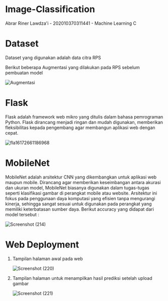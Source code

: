 # Image-Classification

Abrar Riner Lawdza'i - 202010370311441 - Machine Learning C

# Dataset
Dataset yang digunakan adalah data citra RPS

Berikut beberapa Augmentasi yang dilakukan pada RPS sebelum pembuatan model

![Augmentasi](https://github.com/aaarell/Image-Classification/assets/143507800/4adac0db-a4b9-4e0b-ab55-e68ecfbd2339)

# Flask
Flask adalah framework web mikro yang ditulis dalam bahasa pemrograman Python. Flask dirancang menjadi ringan dan mudah digunakan, memberikan fleksibilitas kepada pengembang agar membangun aplikasi web dengan cepat.

![fla16172661186968](https://github.com/aaarell/Image-Classification/assets/143507800/b4a36d2c-9cce-4469-8e37-1ca8cc08c1c6)

# MobileNet
MobileNet adalah arsitektur CNN yang dikembangkan untuk aplikasi web maupun mobile. Dirancang agar memberikan keseimbangan antara akurasi dan ukuran model, MobileNet biasanya digunakan dalam tugas-tugas seperti klasifikasi gambar di perangkat mobile atau website. Arsitektur ini fokus pada penggunaan daya komputasi yang efisien tanpa mengurangi kinerja, sehingga sangat sesuai untuk digunakan pada perangkat yang memiliki keterbatasan sumber daya. Berikut accuracy yang didapat dari model tersebut :

![Screenshot (214)](https://github.com/aaarell/Image-Classification/assets/143507800/d6cd42a6-6944-4144-baac-14272f05f646)

# Web Deployment
1. Tampilan halaman awal pada web

   ![Screenshot (220)](https://github.com/aaarell/Image-Classification/assets/143507800/f5f40aa9-5a5b-4e53-baea-152cdfb7633b)

2. Tampilan halaman untuk menampilkan hasil prediksi setelah upload gambar

   ![Screenshot (221)](https://github.com/aaarell/Image-Classification/assets/143507800/71b73a24-ea8b-4437-9c0e-832493cd11d3)

